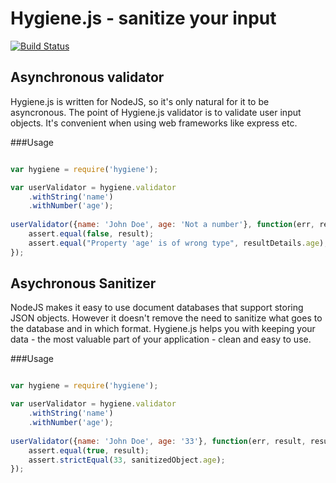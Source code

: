 Hygiene.js - sanitize your input
================================

[![Build Status](https://secure.travis-ci.org/nnarhinen/hygiene.js.png)](http://travis-ci.org/nnarhinen/hygiene.js)

Asynchronous validator
----------------------
Hygiene.js is written for NodeJS, so it's only natural for it to be asyncronous. The point of Hygiene.js validator is to validate user input objects. It's convenient when using web frameworks like express etc.

###Usage


````javascript

var hygiene = require('hygiene');

var userValidator = hygiene.validator
	.withString('name')
	.withNumber('age');
	
userValidator({name: 'John Doe', age: 'Not a number'}, function(err, result, resultDetails) {
	assert.equal(false, result);
	assert.equal("Property 'age' is of wrong type", resultDetails.age);
});

````

Asychronous Sanitizer
---------------------
NodeJS makes it easy to use document databases that support storing JSON objects. However it doesn't remove the need to sanitize what goes to the database and in which format. Hygiene.js helps you with keeping your data - the most valuable part of your application - clean and easy to use.

###Usage

````javascript

var hygiene = require('hygiene');

var userValidator = hygiene.validator
	.withString('name')
	.withNumber('age');
	
userValidator({name: 'John Doe', age: '33'}, function(err, result, resultDetails, sanitizedObject) {
	assert.equal(true, result);
	assert.strictEqual(33, sanitizedObject.age);
});

````




